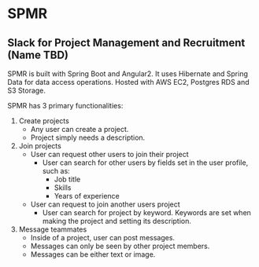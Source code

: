 # SPMR

## Slack for Project Management and Recruitment (Name TBD)

SPMR is built with Spring Boot and Angular2. It uses Hibernate and Spring Data for data access operations. Hosted with AWS EC2, Postgres RDS and S3 Storage.

SPMR has 3 primary functionalities:

1. Create projects
    - Any user can create a project.
    - Project simply needs a description.
2. Join projects
    - User can request other users to join their project
        - User can search for other users by fields set in the user profile, such as:
            - Job title
            - Skills
            - Years of experience
    - User can request to join another users project
        - User can search for project by keyword. Keywords are set when making the project and setting its description.
3. Message teammates
    - Inside of a project, user can post messages. 
    - Messages can only be seen by other project members.
    - Messages can be either text or image.


